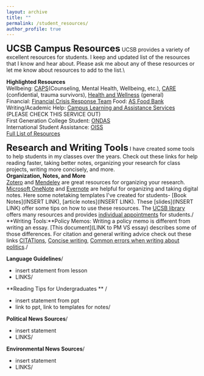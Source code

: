 ```yaml
---
layout: archive
title: ""
permalink: /student_resources/
author_profile: true
---
```



**<font size="5">UCSB Campus Resources</font>**
UCSB provides a variety of excellent resources for students. I keep and updated list of the resources that I know and hear about. Please ask me about any of these resources or let me know about resources to add to the list.\

**Highlighted Resources**\
Wellbeing: [CAPS](https://caps.sa.ucsb.edu/)(Counseling, Mental Health, Wellbeing, etc.), [CARE](https://care.ucsb.edu/) (confidential, trauma survivors), [Health and Wellness](https://wellness.ucsb.edu/) (general)\
Financial: [Financial Crisis Response Team](https://food.ucsb.edu/about/committees/financial-crisis-response-team) 
Food: [AS Food Bank](https://foodbank.as.ucsb.edu/)\
Writing/Academic Help: [Campus Learning and Assistance Services](https://clas.sa.ucsb.edu/) (PLEASE CHECK THIS SERVICE OUT)\
First Generation College Student: [ONDAS](https://www.ondas.ucsb.edu/home)\
International Student Assistance: [OISS](https://oiss.ucsb.edu/)\
[Full List of Resources](https://docs.google.com/document/d/1jDwcUTUnjdflvtCp3c-fxaRWPwBDR2eAha3Z7x8zVHs/edit?usp=sharing)

**<font size="5">Research and Writing Tools</font>**
I have created some tools to help students in my classes over the years. Check out these links for help reading faster, taking better notes, organizing your research for class projects, writing more concisely, and more.\
**Organization, Notes, and More**\
[Zotero](https://www.zotero.org/) and [Mendeley](https://www.mendeley.com/?interaction_required=true) are great resources for organizing your research. [Microsoft OneNote](https://www.microsoft.com/en-us/microsoft-365/onenote/digital-note-taking-app) and [Evernote](https://evernote.com/) are helpful for organizing and taking digital notes. Here some notetaking templates I've created for students- [Book Notes](INSERT LINK), [article notes](INSERT LINK). These [slides](INSERT LINK) offer some tips on how to use these resources. The [UCSB library](https://www.library.ucsb.edu/services/undergraduates) offers many resources and provides [individual appointments](https://www.library.ucsb.edu/student-research-support) for students./
**Writing Tools:**Policy Memos: Writing a policy memo is different from writing an essay. [This document](LINK to PM VS essay) describes some of those differences. For citation and general writing advice check out these links [CITATIons](), [Concise writing](), [Common errors when writing about politics]()./


**Language Guidelines**/
- insert statement from lesson
- LINKS/

**Reading Tips for Undergraduates ** /
- insert statement from ppt
- link to ppt, link to templates for notes/

**Political News Sources**/
- insert statement
- LINKS/

**Environmental News Sources**/ 
- insert statement
- LINKS/
